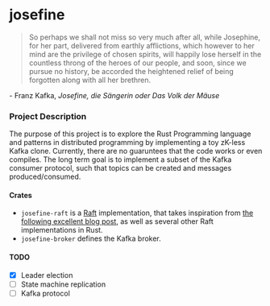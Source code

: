 # josefine

> So perhaps we shall not miss so very much after all, while Josephine, for her part, delivered from earthly afflictions, which however to her mind are the privilege of chosen spirits, will happily lose herself in the countless throng of the heroes of our people, and soon, since we pursue no history, be accorded the heightened relief of being forgotten along with all her brethren.

\- Franz Kafka, *Josefine, die Sängerin oder Das Volk der Mäuse*

### Project Description

The purpose of this project is to explore the Rust Programming language and patterns in distributed programming by implementing a toy zK-less Kafka clone. Currently, there are no guaruntees that the code works or even compiles. The long term goal is to implement a subset of the Kafka consumer protocol, such that topics can be created and messages produced/consumed.

#### Crates

- `josefine-raft` is a [Raft](raft.github.io) implementation, that takes inspiration from [the following excellent blog post](https://hoverbear.org/blog/rust-state-machine-pattern/), as well as several other Raft implementations in Rust.
- `josefine-broker` defines the Kafka broker.


#### TODO

- [x] Leader election
- [ ] State machine replication
- [ ] Kafka protocol
